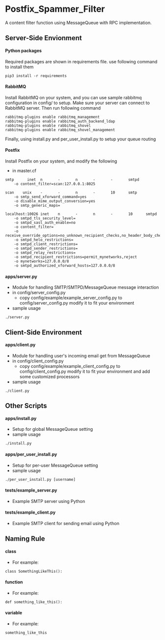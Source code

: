 # Postfix_Spammer_Filter
A content filter function using MessageQueue with RPC implementation.

## Server-Side Envionment
#### Python packages
Required packages are shown in requirements file.
use following command to install them
```
pip3 install -r requirements
```
#### RabbitMQ
Install RabbitMQ on your system, and you can use sample rabbitmq configuration in config/ to setup.
Make sure your server can connect to RabbitMQ server.
Then run following command
```
rabbitmq-plugins enable rabbitmq_management
rabbitmq-plugins enable rabbitmq_auth_backend_ldap
rabbitmq-plugins enable rabbitmq_shovel
rabbitmq-plugins enable rabbitmq_shovel_management
```
Finally, using install.py and per_user_install.py to setup your queue routing
#### Postfix
Install Postfix on your system, and modify the following
- in master.cf
```
smtp      inet  n       -       n       -       -       smtpd
	-o content_filter=scan:127.0.0.1:8025

scan	unix	-		-		n		-		10		smtp
	-o smtp_send_xforward_command=yes
	-o disable_mime_output_conversion=yes
	-o smtp_generic_maps=

localhost:10026	inet	n		-		n		-		10		smtpd
	-o smtpd_tls_security_level=
	-o smtpd_sasl_auth_enable=no
	-o content_filter=
	-o receive_override_options=no_unknown_recipient_checks,no_header_body_checks,no_milters
	-o smtpd_helo_restrictions=
	-o smtpd_client_restrictions=
	-o smtpd_sender_restrictions=
	-o smtpd_relay_restrictions=
	-o smtpd_recipient_restrictions=permit_mynetworks,reject
	-o mynetworks=127.0.0.0/8
	-o smtpd_authorized_xforward_hosts=127.0.0.0/8
```
#### apps/server.py
- Module for handling SMTP/SMTPD/MessageQueue message interaction
- in config/server_config.py
	- copy config/example/example_server_config.py to config/server_config.py modify it to fit your environment
- sample usage
```
./server.py
```

## Client-Side Environment
#### apps/client.py
- Module for handling user's incoming email get from MessageQueue
- in config/client_config.py
	- copy config/example/example_client_config.py to config/client_config.py modify it to fit your environment and add some customized processors
- sample usage
```
./client.py
```

## Other Scripts
#### apps/install.py
- Setup for global MessageQueue setting
- sample usage
```
./install.py
```
#### apps/per_user_install.py
- Setup for per-user MessageQueue setting
- sample usage
```
./per_user_install.py [username]
```

#### tests/example_server.py
- Example SMTP server using Python

#### tests/example_client.py
- Example SMTP client for sending email using Python

## Naming Rule
#### class
- For example:
```
class SomethingLikeThis():
```
#### function
- For example:
```
def something_like_this():
```
#### variable
- For example:
```
something_like_this
```
